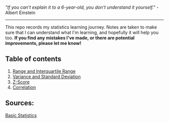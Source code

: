 *"If you can't explain it to a 6-year-old, you don't understand it yourself."* - Albert Einstein

---

This repo records my statistics learning journey. Notes are taken to make sure that I can understand what I'm learning, and hopefully it will help you too.
**If you find any mistakes I've made, or there are potential improvements, please let me know!**

## Table of contents
1. [Range and Interquartile Range](../master/Range%20and%20Interquartile%20Range.ipynb)
2. [Variance and Standard Deviation](../master/Variance%20and%20Standard%20Deviation.ipynb)
3. [Z-Score](../master/Z-Score.ipynb)
4. [Correlation](../master/Correlation.ipynb)

## Sources:

[Basic Statistics](https://www.coursera.org/learn/basic-statistics)
